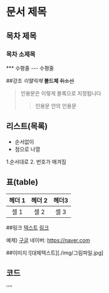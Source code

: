 # 문서 제목
## 목차 제목
### 목차 소제목
*** 수평줄
--- 수평줄

##강조
*이탤릭체*
**볼드체**
~~취소선~~

>인용문은 이렇게 블록으로 지정됩니다
>> 인용문 안의 인용문

## 리스트(목록)
* 순서없이
* 점으로 나열

1.순서대로
2. 번호가 매겨짐

## 표(table)
| 헤더 1 | 헤더 2 | 헤더3 |
|:--:|:--:|:--:|
| 셀 1 | 셀 2 | 셀 3 |

##링크
[텍스트](filename.md)
[링크](http://링크주소/)

예제)
[구글](http://google.com)
네이버: <https://naver.com>

##이미지
![대체텍스트][./img/그림파일.jpg]
## 코드
''''
